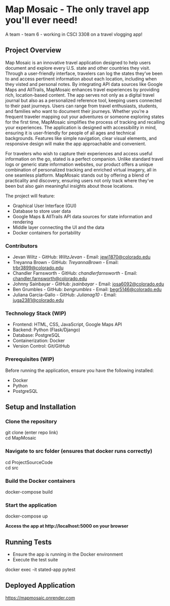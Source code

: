 # Map Mosaic - The only travel app you'll ever need!
A team - team 6 - working in CSCI 3308 on a travel vlogging app!

## Project Overview
Map Mosaic is an innovative travel application designed to help users document and explore every U.S. state and other countries they visit. Through a user-friendly interface, travelers can log the states they’ve been to and access pertinent information about each location, including when they visted and personal notes. By integrating API data sources like Google Maps and AllTrails, MapMosaic enhances travel experiences by providing rich, location-based content. The app serves not only as a digital travel journal but also as a personalized reference tool, keeping users connected to their past journeys. Users can range from travel enthusiasts, students, and families who want to document their journeys. Whether you’re a frequent traveler mapping out your adventures or someone exploring states for the first time, MapMosaic simplifies the process of tracking and recalling your experiences. The application is designed with accessibility in mind, ensuring it is user-friendly for people of all ages and technical backgrounds. Features like simple navigation, clear visual elements, and responsive design will make the app approachable and convenient.

For travelers who wish to capture their experiences and access useful information on the go, stated is a perfect companion. Unlike standard travel logs or generic state information websites, our product offers a unique combination of personalized tracking and enriched virtual imagery, all in one seamless platform. MapMosaic stands out by offering a blend of practicality and discovery, ensuring users not only track where they’ve been but also gain meaningful insights about those locations.

The project will feature:
  - Graphical User Interface (GUI)
  - Database to store user data
  - Google Maps & AllTrails API data sources for state information and rendering
  - Middle layer connecting the UI and the data
  - Docker containers for portability


### Contributors

- Jevan Wiltz - GitHub: *WiltzJevan* - Email: jewi1870@colorado.edu
- Treyanna Brown - GitHub: *TreyannaBrown* - Email: trbr3899@colorado.edu
- Chandler Farnsworth - GitHub: *chandlerfarnsworth* - Email: chandler.farnsworth@colorado.edu
- Johnny Sainbayar - GitHub: *jsainbayar* - Email: josa6092@colorado.edu
- Ben Grumbles - GitHub: *bengrumbles* - Email: begr5146@colorado.edu
- Juliana Garcia-Gallo - GitHub: *Julianag10* - Email: juga2381@colorado.edu

### Technology Stack (WIP)

  - Frontend: HTML, CSS, JavaScript, Google Maps API
  - Backend: Python (Flask/Django)
  - Database: PostgreSQL
  - Containerization: Docker
  - Version Control: Git/GitHub

### Prerequisites (WIP)

Before running the application, ensure you have the following installed:
  - Docker
  - Python
  - PostgreSQL

## Setup and Installation

### Clone the repository
git clone (enter repo link)  
cd MapMosaic

### Navigate to src folder (ensures that docker runs correctly)
cd ProjectSourceCode  
cd src

### Build the Docker containers
docker-compose build

### Start the application
docker-compose up

**Access the app at http://localhost:5000 on your browser**

## Running Tests
  - Ensure the app is running in the Docker environment
  - Execute the test suite

docker exec -it stated-app pytest

## Deployed Application
https://mapmosaic.onrender.com

